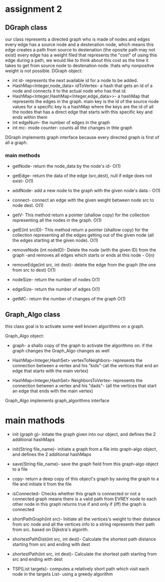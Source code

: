 # assignment 2
## DGraph class

our class represents a directed graph who is made of nodes and edges
every edge has a source node and a destenation node, which means this edge creates a path from source to destenation
(the oposite path may not exist)
every edge has a weight filed that represents the "cost" of using this edge during a path, 
we would like to think about this cost as the time it takes to get from source node to destenation node.
thats why nonpositve weight is not possible.
DGraph object:
* int id- represents the next available id for a node to be added.
* HashMap<Integer,node_data> idToVertex- a hash that gets an id of a node and connects it to the actual node who has that id.
* HashMap<Integer,HashMap<Integer,edge_data>>- a hashMap that represents the edges in the graph. main key is the id of the source node
values for a specific key is a hashMap where the keys are the id of all the nodes that has a direct edge that starts with this specific key and ends within them  
* int edgeNum- the number of edges in the graph
* int mc- mode counter- counts all the changes in thte graph 

DGraph implements graph interface because every directed graph is first of all a graph.

### main methods 

* getNode- return the node_data by the node's id-  O(1)

* getEdge- return the data of the edge (src,dest), null if edge does not exist- O(1)

* addNode- add a new node to the graph with the given node's data.- O(1)

* connect- connect an edge with the given weight between node src to node dest. O(1)

* getV- This method return a pointer (shallow copy) for the collection representing all the nodes in the graph. O(1)

* getE(int srcID)- This method return a pointer (shallow copy) for the collection representing all the edges getting out of the given node (all the edges starting at the given node). O(1)

* removeNode (int nodeID)- Delete the node (with the given ID) from the graph -and removes all edges which starts or ends at this node - O(n)

* removeEdge(int src, int dest)- delete the edge from the graph (the one from src to dest) O(1)

* nodeSize- return the number of nodes O(1)

* edgeSize- return the number of edges O(1)

* getMC- return the number of changes of the graph O(1)



## Graph_Algo class

this class goal is to activate some well known algorithms on a graph.

Graph_Algo object:
* graph- a shallo copy of the graph to activate the algorithms on. if the graph changes the Graph_Algo changes as well

*	HashMap<Integer,HashSet<Integer>> vertexToNeighbors- represents the connection between a vertex and his "kids"-(all the vertices that end an edge that starts with the main vertex)

*	HashMap<Integer,HashSet<Integer>> NeighborsToVertex- represents the connection between a vertex and his "dads"- (all the vertices that start an edge that ends with the main vertex)

Graph_Algo implements graph_algorithms interface

# main mathods 

* init (graph g)- initate the graph given into our object, and defines the 2 additional hashMaps  

* init(String file_name)- initiate a graph from a file into graph-algo object, and defines the 2 additional hashMaps  

* save(String file_name)- save the graph field from this graph-algo object to a file

* copy- return a deep copy of this object's graph by saving the graph to a file and initiate it from the file 

* isConnected- Checks whether this graph is connected or not a connected graph means there is a valid path from EVREY node to each other node in this graph returns true if and only if (iff) the graph is connected

* shortPathGraph(int src)- Initiate all the vertices's weight to their distance from src node and all the vertices info to a string represents their path from src. based on Dijkstra's algorith.

* shortestPathDist(int src, int dest)- Calculate the shortest path distance starting from src and ending with dest

* shortestPath(int src, int dest)- Calculate the shortest path starting from src and ending with dest

* TSP(List<Integer> targets)- computes a relatively short path which visit each node in the targets List- using a greedy algorithm
